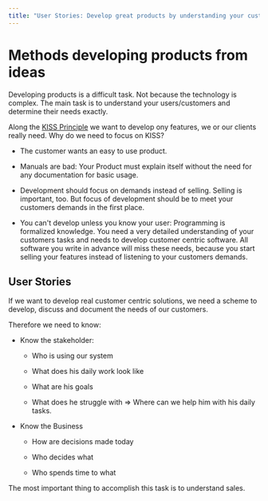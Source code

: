 ```yaml
---
title: "User Stories: Develop great products by understanding your customer"
---
```


# Methods developing products from ideas

Developing products is a difficult task. Not because the technology
is complex. The main task is to understand your users/customers and
determine their needs exactly.

Along the [KISS Principle](https://en.wikipedia.org/wiki/KISS_principle) we want to develop
ony features, we or our clients really need. Why do we need to focus on KISS?

- The customer wants an easy to use product.

- Manuals are bad: Your Product must explain itself without the need for any
  documentation for basic usage.

- Development should focus on demands instead of selling. Selling is important, too.
  But focus of development should be to meet your customers demands in the first place.
  
- You can't develop unless you know your user: Programming is formalized knowledge.
  You need a very detailed understanding of your customers tasks and needs to develop
  customer centric software. All software you write in advance will miss these needs,
  because you start selling your features instead of listening to your customers demands.
  
## User Stories

If we want to develop real customer centric solutions, we need a scheme to develop, discuss
and document the needs of our customers.

Therefore we need to know:

- Know the stakeholder:
    
    - Who is using our system
    
    - What does his daily work look like
    
    - What are his goals
    
    - What does he struggle with => Where can we help him with his daily tasks.

- Know the Business
   
    - How are decisions made today
    
    - Who decides what
    
    - Who spends time to what
    
The most important thing to accomplish this task is to understand sales.







